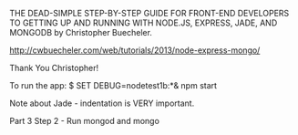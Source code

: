 THE DEAD-SIMPLE STEP-BY-STEP GUIDE FOR FRONT-END DEVELOPERS TO GETTING UP AND RUNNING WITH NODE.JS, EXPRESS, JADE, AND MONGODB by Christopher Buecheler.

http://cwbuecheler.com/web/tutorials/2013/node-express-mongo/

Thank You Christopher!

To run the app:  $ SET DEBUG=nodetest1b:*& npm start

Note about Jade - indentation is VERY important.

Part 3 Step 2 - Run mongod and mongo
